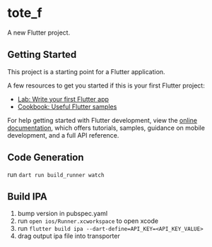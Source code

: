 # tote_f

A new Flutter project.

## Getting Started

This project is a starting point for a Flutter application.

A few resources to get you started if this is your first Flutter project:

- [Lab: Write your first Flutter app](https://docs.flutter.dev/get-started/codelab)
- [Cookbook: Useful Flutter samples](https://docs.flutter.dev/cookbook)

For help getting started with Flutter development, view the
[online documentation](https://docs.flutter.dev/), which offers tutorials,
samples, guidance on mobile development, and a full API reference.

## Code Generation
run `dart run build_runner watch`

## Build IPA
1. bump version in pubspec.yaml
1. run `open ios/Runner.xcworkspace` to open xcode
1. run `flutter build ipa --dart-define=API_KEY=<API_KEY_VALUE>`
1. drag output ipa file into transporter
